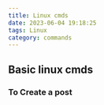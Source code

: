 ```yaml
---
title: Linux cmds
date: 2023-06-04 19:18:25
tags: Linux
category: commands
---
```


## Basic linux cmds
### To Create a post